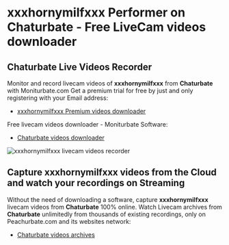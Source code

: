# xxxhornymilfxxx Performer on Chaturbate - Free LiveCam videos downloader

## Chaturbate Live Videos Recorder

Monitor and record livecam videos of **xxxhornymilfxxx** from **Chaturbate** with Moniturbate.com
Get a premium trial for free by just and only registering with your Email address:
* [xxxhornymilfxxx Premium videos downloader](https://moniturbate.com/request-demo-licence-key.html)

Free livecam videos downloader - Moniturbate Software:
* [Chaturbate videos downloader](https://moniturbate.com/moniturbate-download-software.html)

![xxxhornymilfxxx livecam videos recorder](https://peachurnet.com/templates/moniturbate-software.png)


## Capture xxxhornymilfxxx videos from the Cloud and watch your recordings on Streaming

Without the need of downloading a software, capture **xxxhornymilfxxx** livecam videos from **Chaturbate** 100% online.
Watch Livecam archives from **Chaturbate** unlimitedly from thousands of existing recordings, only on Peachurbate.com and its websites network:
* [Chaturbate videos archives](https://peachurnet.com/)